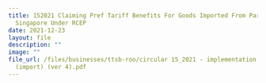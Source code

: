 ```yaml
---
title: 152021 Claiming Pref Tariff Benefits For Goods Imported From Parties To
  Singapore Under RCEP
date: 2021-12-23
layout: file
description: ""
image: ""
file_url: /files/businesses/ttsb-roo/circular 15_2021 - implementation of rcep
  (import) (ver 4).pdf
---
```

